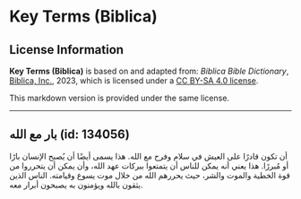 # Key Terms (Biblica)

## License Information

**Key Terms (Biblica)** is based on and adapted from: _Biblica Bible Dictionary_, [Biblica, Inc.](https://www.biblica.com/), 2023, which is licensed under a [CC BY-SA 4.0 license](https://creativecommons.org/licenses/by-sa/4.0/legalcode.en).

This markdown version is provided under the same license.



--------------------------------

## بار مع الله (id: 134056)

أن تكون قادرًا على العيش في سلام وفرح مع الله. هذا يسمى أيضًا أن يُصبح الإنسان بارًا أو مُبررًا. هذا يعني أنه يمكن للناس أن يتمتعوا ببركات عهد الله، وأن يمكن أن يتحرروا من قوة الخطية والموت والشر، حيث يحررهم الله من خلال موت يسوع وقيامته. الناس الذين يثقون بالله ويؤمنون به يصبحون أبرار معه.


